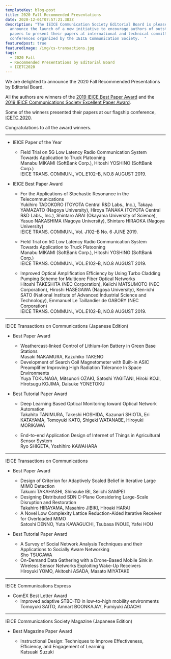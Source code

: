 ```yaml
---
templateKey: blog-post
title: 2020 Fall Recommended Presentations
date: 2020-12-01T07:57:21.383Z
description: "The IEICE Communication Society Editorial Board is pleased to
  announce the launch of a new initiative to encourage authors of outstanding
  papers to present their papers at international and technical committee
  conferences organized by the IEICE Communication Society.  "
featuredpost: true
featuredimage: /img/cs-transactions.jpg
tags:
  - 2020 Fall
  - Recommended Presentations by Editorial Board
  - ICETC2020
---
```

We are delighted to announce the 2020 Fall Recommended Presentations by Editorial Board.

All the authors are winners of the [2019 IEICE Best Paper Award](https://www.ieice.org/eng_r/awards/new_honorary_members_award_winners.html?id=d) 
and the [2019 IEICE Communications Society Excellent Paper Award](https://www.ieice.org/cs_r/eng/about/award/ronbun.html).  

Some of the winners presented their papers at our flagship conference, [ICETC 2020](https://www.ieice.org/cs/icetc/index.html).

Congratulations to all the award winners.

----------------

- IEICE Paper of the Year

  - Field Trial on 5G Low Latency Radio Communication System Towards Application to Truck Platooning<br>
    Manabu MIKAMI (SoftBank Corp.), Hitoshi YOSHINO (SoftBank Corp.)<br>
    IEICE TRANS. COMMUN., VOL.E102–B, NO.8 AUGUST 2019.

- IEICE Best Paper Award

  - For the Applications of Stochastic Resonance in the Telecommunications<br>
    Yukihiro TADOKORO (TOYOTA Central R&D Labs., Inc.), Takaya YAMAZATO (Nagoya University), Hiroya TANAKA (TOYOTA Central R&D Labs., Inc.), Shintaro ARAI (Okayama University of Science), Yasuo NAKASHIMA (Nagoya University), Shintaro HIRAOKA (Nagoya University)<br>
    IEICE TRANS. COMMUN., Vol. J102–B No. 6 JUNE 2019.

  - Field Trial on 5G Low Latency Radio Communication System Towards Application to Truck Platooning<br>
    Manabu MIKAMI (SoftBank Corp.), Hitoshi YOSHINO (SoftBank Corp.)<br>
    IEICE TRANS. COMMUN., VOL.E102–B, NO.8 AUGUST 2019.

  - Improved Optical Amplification Efficiency by Using Turbo Cladding Pumping Scheme for Multicore Fiber Optical Networks<br>
    Hitoshi TAKESHITA (NEC Corporation), Keiichi MATSUMOTO (NEC Corporation), Hiroshi HASEGAWA (Nagoya University), Ken-ichi SATO (National Institute of Advanced Industrial Science and Technology), Emmanuel Le Taillandier de GABORY (NEC Corporation)<br>
    IEICE TRANS. COMMUN., VOL.E102–B, NO.8 AUGUST 2019.

-------------

IEICE Transactions on Communications (Japanese Edition) 

- Best Paper Award

  - Weathercast-linked Control of Lithium-Ion Battery in Green Base Stations<br>
    Masaki NAKAMURA, Kazuhiko TAKENO
  - Development of Search Coil Magnetometer with Built-in ASIC Preamplifier Improving High Radiation Tolerance In Space Environments<br>
    Yuya TOKUNAGA, Mitsunori OZAKI, Satoshi YAGITANI, Hiroki KOJI, Hirotsugu KOJIMA, Daisuke YONETOKU

- Best Tutorial Paper Award

  - Deep Learning Based Optical Monitoring toward Optical Network Automation<br>
  Takahito TANIMURA, Takeshi HOSHIDA, Kazunari SHIOTA, Eri KATAYAMA, Tomoyuki KATO, Shigeki WATANABE, Hiroyuki MORIKAWA

  - End-to-end Application Design of Internet of Things in Agricultural Sensor System<br>
  Ryo SHIGETA, Yoshihiro KAWAHARA

-------------

IEICE Transactions on Communications

- Best Paper Award

  - Design of Criterion for Adaptively Scaled Belief in Iterative Large MIMO Detection<br>
  Takumi TAKAHASHI, Shinsuke IBI, Seiichi SAMPEI
  - Designing Distributed SDN C-Plane Considering Large-Scale Disruption and Restoration<br>
  Takahiro HIRAYAMA, Masahiro JIBIKI, Hiroaki HARAI
  - A Novel Low Complexity Lattice Reduction-Aided Iterative Receiver for Overloaded MIMO<br>
  Satoshi DENNO, Yuta KAWAGUCHI, Tsubasa INOUE, Yafei HOU

- Best Tutorial Paper Award

  - A Survey of Social Network Analysis Techniques and their Applications to Socially Aware Networking<br>
  Sho TSUGAWA
  - On-Demand Data Gathering with a Drone-Based Mobile Sink in Wireless Sensor Networks Exploiting Wake-Up Receivers<br>
  Hiroyuki YOMO, Akitoshi ASADA, Masato MIYATAKE

-----------------

IEICE Communications Express

- ComEX Best Letter Award
  - Improved adaptive STBC-TD in low-to-high mobility environments<br>
  Tomoyuki SAITO, Amnart BOONKAJAY, Fumiyuki ADACHI

-------------------

IEICE Communications Society Magazine (Japanese Edition)

- Best Magazine Paper Award

  - Instructional Design: Techniques to Improve Effectiveness, Efficiency, and Engagement of Learning<br>
  Katsuaki Suzuki